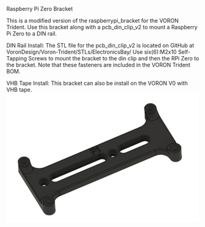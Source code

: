 Raspberry Pi Zero Bracket

This is a modified version of the raspberrypi_bracket for the VORON Trident. Use this bracket along with a pcb_din_clip_v2 to mount a Raspberry Pi Zero to a DIN rail.

DIN Rail Install:
The STL file for the pcb_din_clip_v2 is located on GitHub at VoronDesign/Voron-Trident/STLs/ElectronicsBay/
Use six(6):M2x10 Self-Tapping Screws to mount the bracket to the din clip and then the RPi Zero to the bracket. Note that these fasteners are included in the VORON Trident BOM.

VHB Tape Install:
This bracket can also be install on the VORON V0 with VHB tape.
![Render of Raspberry Pi Zero Bracket](image/Rendering.JPG)
